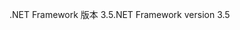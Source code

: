 <span data-ttu-id="5375a-101">.NET Framework 版本 3.5</span><span class="sxs-lookup"><span data-stu-id="5375a-101">.NET Framework version 3.5</span></span>